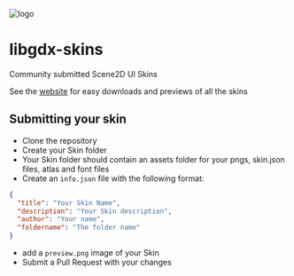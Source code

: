 ![logo](http://libgdx.badlogicgames.com/img/logo.png)

# libgdx-skins
Community submitted Scene2D UI Skins

See the [website](http://libgdx.badlogicgames.com/skins.html) for easy downloads and previews of all the skins

## Submitting your skin

* Clone the repository
* Create your Skin folder
 * Your Skin folder should contain an assets folder for your pngs, skin.json files, atlas and font files
 * Create an `info.json` file with the following format:

```json
{
  "title": "Your Skin Name",
  "description": "Your Skin description",
  "author": "Your name",
  "foldername": "The folder name"
}

```
 * add a `preview.png` image of your Skin
* Submit a Pull Request with your changes
